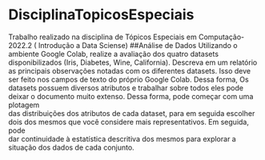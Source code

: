 # DisciplinaTopicosEspeciais
Trabalho realizado na disciplina de Tópicos Especiais em Computação- 2022.2 ( Introdução a Data Sciense)
##Análise de Dados
 Utilizando o ambiente	 Google	 Colab,	 realize	 a	 avaliação	 dos	 quatro datasets disponibilizados (Iris,	Diabetes,	Wine,	California). Descreva em	 um	 relatório
as principais	 observações	 notadas	 com	 os	 diferentes	 datasets. Isso	deve ser	 feito nos	 campos	 de	 texto	 do	 próprio	Google	 Colab.	Dessa	 forma, Os	datasets	possuem	diversos atributos	e	trabalhar	sobre	todos	eles	pode	deixar	o	documento	 muito	 extenso.	 Dessa	 forma,	 pode	 começar	 com	 uma	 plotagem	 
das	distribuições	 dos	 atributos	 de	 cada	 dataset,	 para	 em	 seguida	 escolher	 dois	 dos	mesmos	que	você	considere	mais	representativos.	Em	seguida,	pode	
dar	continuidade	à	estatística	descritiva	dos	mesmos	para	explorar	a	situação	dos	dados	de	cada	conjunto.

